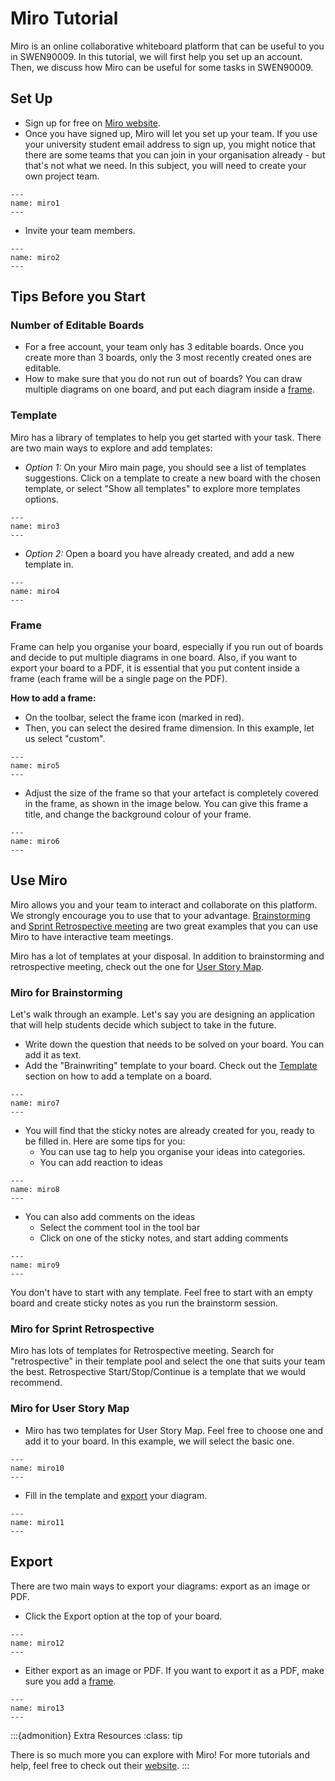 # Miro Tutorial

Miro is an online collaborative whiteboard platform that can be useful to you in SWEN90009. In this tutorial, we 
will first help you set up an account. Then, we discuss how Miro can be useful for some tasks in SWEN90009.

## Set Up

- Sign up for free on [Miro website](https://miro.com/).
- Once you have signed up, Miro will let you set up your team. If you use your university student 
email address to sign up, you might notice that there are some teams that you can join in your organisation 
already - but that's not what we need. In this subject, you will need to create your own project team.

```{figure} resources/miro1
---
name: miro1
---
```

   
- Invite your team members.

```{figure} resources/miro2.jpg
---
name: miro2
---
```

## Tips Before you Start

### Number of Editable Boards

- For a free account, your team only has 3 editable boards. Once you create more than 3 boards, only the 3 most 
recently created ones are editable.
- How to make sure that you do not run out of boards? You can draw multiple diagrams on one board, and put each 
diagram inside a [frame](#frame).
                                                                                                                                                                                                                                                                  
### Template

Miro has a library of templates to help you get started with your task. There are two main ways to explore and 
add templates:

- *Option 1:* On your Miro main page, you should see a list of templates suggestions. Click on a template to create a 
new board with the chosen template, or select "Show all templates" to explore more templates options.

```{figure} resources/miro3.jpg
---
name: miro3
---
```

- *Option 2:* Open a board you have already created, and add a new template in.

```{figure} resources/miro4.jpg
---
name: miro4
---
```

### Frame

Frame can help you organise your board, especially if you run out of boards and decide to put multiple diagrams in 
one board. Also, if you want to export your board to a PDF, it is essential that you put content inside a frame 
(each frame will be a single page on the PDF). 

**How to add a frame:**

- On the toolbar, select the frame icon (marked in red).  
- Then, you can select the desired frame dimension. In this example, let us select "custom".

```{figure} resources/miro5.jpg
---
name: miro5
---
```

- Adjust the size of the frame so that your artefact is completely covered in the frame, as shown in the image 
below. You can give this frame a title, and change the background colour of your frame.

```{figure} resources/miro6.jpg
---
name: miro6
---
```
 
## Use Miro

Miro allows you and your team to interact and collaborate on this platform. We strongly encourage you to use that to 
your advantage. [Brainstorming](#miro-for-brainstorming) and 
[Sprint Retrospective meeting](#miro-for-sprint-retrospective) are two great examples that you can use Miro to have 
interactive team meetings. 

Miro has a lot of templates at your disposal.  In addition to brainstorming and retrospective meeting, check out the 
one for [User Story Map](#miro-for-user-story-map).

### Miro for Brainstorming

Let's walk through an example. Let's say you are designing an application that will help students decide which 
subject to take in the future. 

- Write down the question that needs to be solved on your board. You can add it as text.
- Add the "Brainwriting" template to your board. Check out the [Template](#template) section on how to add a 
template on a board.

```{figure} resources/miro7.jpg
---
name: miro7
---
```

- You will find that the sticky notes are already created for you, ready to be filled in. Here are some tips 
for you:
   - You can use tag to help you organise your ideas into categories.
   - You can add reaction to ideas 

```{figure} resources/miro8.jpg
---
name: miro8
---
```

- You can also add comments on the ideas 
   - Select the comment tool in the tool bar
   - Click on one of the sticky notes, and start adding comments

```{figure} resources/miro9.jpg
---
name: miro9
---
```

You don't have to start with any template. Feel free to start with an empty board and create sticky notes as you 
run the brainstorm session.

### Miro for Sprint Retrospective

Miro has lots of templates for Retrospective meeting.  Search for "retrospective" in their template pool and 
select the one that suits your team the best.  Retrospective Start/Stop/Continue is a template that we would 
recommend. 

### Miro for User Story Map

- Miro has two templates for User Story Map. Feel free to choose one and add it to your board. In this example, 
we will select the basic one.

```{figure} resources/miro10.jpg
---
name: miro10
---
```

- Fill in the template and [export](#export) your diagram. 

```{figure} resources/miro11.jpg
---
name: miro11
---
```

## Export

There are two main ways to export your diagrams: export as an image or PDF.
- Click the Export option at the top of your board.

```{figure} resources/miro12.jpg
---
name: miro12
---
```

- Either export as an image or PDF.  If you want to export it as a PDF, make sure you add a [frame](#frame).

```{figure} resources/miro13.jpg
---
name: miro13
---
```

:::{admonition} Extra Resources
:class: tip

There is so much more you can explore with Miro! For more tutorials and help, 
feel free to check out their [website](https://help.miro.com/hc/en-us).
:::
